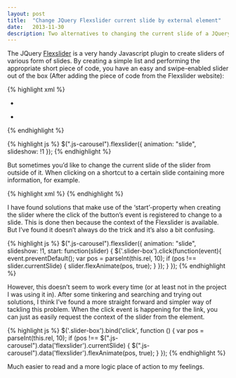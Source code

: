 ```yaml
---
layout: post
title:  "Change JQuery Flexslider current slide by external element"
date:   2013-11-30
description: Two alternatives to changing the current slide of a JQuery Flexslider from a HTML element outside of the slider.
---
```

The JQuery [Flexslider](http://www.woothemes.com/flexslider/) is a very handy Javascript plugin to create sliders of various form of slides. By creating a simple list and performing the appropriate short piece of code, you have an easy and swipe-enabled slider out of the box (After adding the piece of code from the Flexslider website):

{% highlight xml %}
<div class="js-carousel">
    <ul class="slides">
        <li>
            <article>
            <!-- Content -->
            </article>
        </li>
        <li>
            <article>
            <!-- Content -->
            </article>
        </li>
    </ul>
</div>
{% endhighlight %}

{% highlight js %}
$(".js-carousel").flexslider({
    animation: "slide",
    slideshow: !1
});
{% endhighlight %}

But sometimes you’d like to change the current slide of the slider from outside of it. When clicking on a shortcut to a certain slide containing more information, for example.

{% highlight xml %}
<a href="#" rel="2" class="slider-box">
    <!-- Content -->
</a>
{% endhighlight %}

I have found solutions that make use of the ‘start’-property when creating the slider where the click of the button’s event is registered to change to a slide. This is done then because the context of the Flexslider is available. But I’ve found it doesn’t always do the trick and it’s also a bit confusing.

{% highlight js %}
$(".js-carousel").flexslider({
    animation: "slide",
    slideshow: !1,
    start: function(slider) {
        $('.slider-box').click(function(event){
            event.preventDefault();
            var pos = parseInt(this.rel, 10);
            if (pos !== slider.currentSlide) {
                slider.flexAnimate(pos, true);
            }
        });
    }
});
{% endhighlight %}

However, this doesn’t seem to work every time (or at least not in the project I was using it in). After some tinkering and searching and trying out solutions, I think I’ve found a more straight forward and simpler way of tackling this problem. When the click event is happening for the link, you can just as easily request the context of the slider from the element.

{% highlight js %}
$('.slider-box').bind('click', function () {
    var pos = parseInt(this.rel, 10);
    if (pos !== $(".js-carousel").data('flexslider').currentSlide) {
        $(".js-carousel").data('flexslider').flexAnimate(pos, true);
    }
});
{% endhighlight %}

Much easier to read and a more logic place of action to my feelings.
